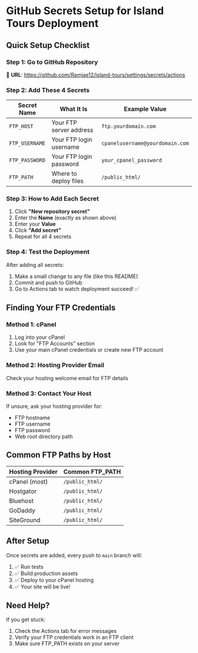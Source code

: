 # GitHub Secrets Setup for Island Tours Deployment

## Quick Setup Checklist

### Step 1: Go to GitHub Repository
🔗 **URL**: https://github.com/Ramjae12/island-tours/settings/secrets/actions

### Step 2: Add These 4 Secrets

| Secret Name | What It Is | Example Value |
|------------|------------|---------------|
| `FTP_HOST` | Your FTP server address | `ftp.yourdomain.com` |
| `FTP_USERNAME` | Your FTP login username | `cpanelusername@yourdomain.com` |
| `FTP_PASSWORD` | Your FTP login password | `your_cpanel_password` |
| `FTP_PATH` | Where to deploy files | `/public_html/` |

### Step 3: How to Add Each Secret

1. Click **"New repository secret"**
2. Enter the **Name** (exactly as shown above)
3. Enter your **Value** 
4. Click **"Add secret"**
5. Repeat for all 4 secrets

### Step 4: Test the Deployment

After adding all secrets:
1. Make a small change to any file (like this README)
2. Commit and push to GitHub
3. Go to Actions tab to watch deployment succeed! ✅

## Finding Your FTP Credentials

### Method 1: cPanel
1. Log into your cPanel
2. Look for "FTP Accounts" section
3. Use your main cPanel credentials or create new FTP account

### Method 2: Hosting Provider Email
Check your hosting welcome email for FTP details

### Method 3: Contact Your Host
If unsure, ask your hosting provider for:
- FTP hostname
- FTP username  
- FTP password
- Web root directory path

## Common FTP Paths by Host

| Hosting Provider | Common FTP_PATH |
|-----------------|----------------|
| cPanel (most) | `/public_html/` |
| Hostgator | `/public_html/` |
| Bluehost | `/public_html/` |
| GoDaddy | `/public_html/` |
| SiteGround | `/public_html/` |

## After Setup

Once secrets are added, every push to `main` branch will:
1. ✅ Run tests
2. ✅ Build production assets
3. ✅ Deploy to your cPanel hosting
4. ✅ Your site will be live!

## Need Help?

If you get stuck:
1. Check the Actions tab for error messages
2. Verify your FTP credentials work in an FTP client
3. Make sure FTP_PATH exists on your server
